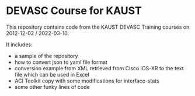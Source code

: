 # DEVASC Course for KAUST
This repository contains code from the KAUST DEVASC Training courses on 2012-12-02 / 2022-03-10.

It includes:
- a sample of the repository
- how to convert json to yaml file format
- conversion example from XML retrieved from Cisco IOS-XR to the text file which can be used in Excel
- ACI Toolkit copy with some modifications for interface-stats
- some other funky lines of code
